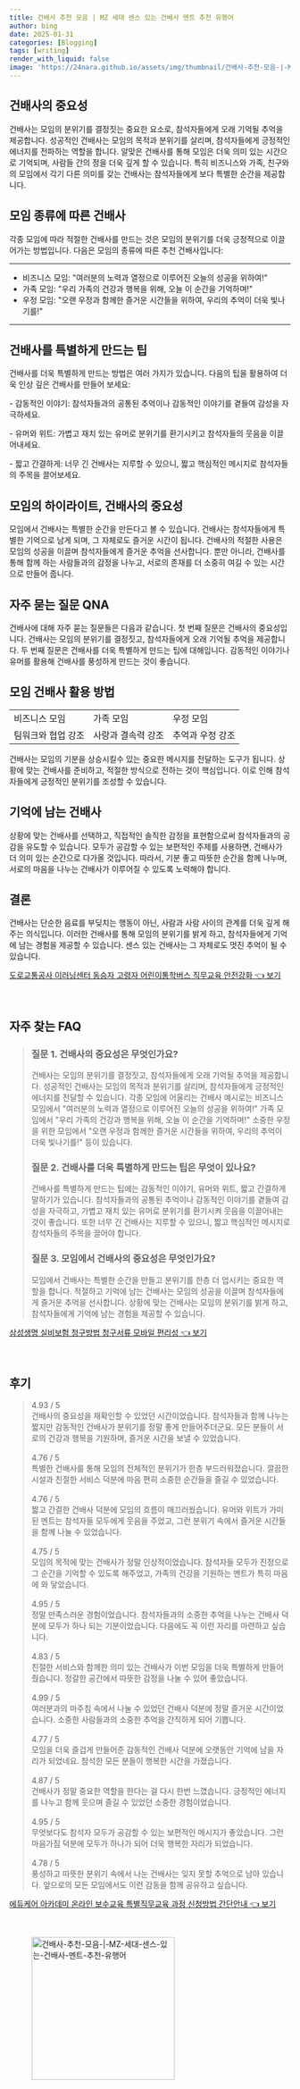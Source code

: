 ```yaml
---
title: 건배사 추천 모음 | MZ 세대 센스 있는 건배사 멘트 추천 유행어
author: bing
date: 2025-01-31
categories: [Blogging]
tags: [writing]
render_with_liquid: false
image: 'https://24nara.github.io/assets/img/thumbnail/건배사-추천-모음-|-MZ-세대-센스-있는-건배사-멘트-추천-유행어.webp'
---
```



<h2 id='건배사의_중요성'>건배사의 중요성</h2>

<p>건배사는 모임의 분위기를 결정짓는 중요한 요소로, 참석자들에게 오래 기억될 추억을 제공합니다. 성공적인 건배사는 모임의 목적과 분위기를 살리며, 참석자들에게 긍정적인 에너지를 전파하는 역할을 합니다. 알맞은 건배사를 통해 모임은 더욱 의미 있는 시간으로 기억되며, 사람들 간의 정을 더욱 깊게 할 수 있습니다. 특히 비즈니스와 가족, 친구와의 모임에서 각기 다른 의미를 갖는 건배사는 참석자들에게 보다 특별한 순간을 제공합니다.</p>

<h2 id='모임_종류에_따른_건배사'>모임 종류에 따른 건배사</h2>

<p>각종 모임에 따라 적절한 건배사를 만드는 것은 모임의 분위기를 더욱 긍정적으로 이끌어가는 방법입니다. 다음은 모임의 종류에 따른 추천 건배사입니다:</p>

<hr />

<ul>
    <li>비즈니스 모임: "여러분의 노력과 열정으로 이루어진 오늘의 성공을 위하여!"</li>
    <li>가족 모임: "우리 가족의 건강과 행복을 위해, 오늘 이 순간을 기억하며!"</li>
    <li>우정 모임: "오랜 우정과 함께한 즐거운 시간들을 위하여, 우리의 추억이 더욱 빛나기를!"</li>
</ul>

<hr />

<h2 id='건배사_특별하게_만드는_팁'>건배사를 특별하게 만드는 팁</h2>

<p>건배사를 더욱 특별하게 만드는 방법은 여러 가지가 있습니다. 다음의 팁을 활용하여 더욱 인상 깊은 건배사를 만들어 보세요:</p>

<p>- 감동적인 이야기: 참석자들과의 공통된 추억이나 감동적인 이야기를 곁들여 감성을 자극하세요.</p>

<p>- 유머와 위트: 가볍고 재치 있는 유머로 분위기를 환기시키고 참석자들의 웃음을 이끌어내세요.</p>

<p>- 짧고 간결하게: 너무 긴 건배사는 지루할 수 있으니, 짧고 핵심적인 메시지로 참석자들의 주목을 끌어보세요.</p>

<h2 id='모임의_하이라이트_건배사'>모임의 하이라이트, 건배사의 중요성</h2>

<p>모임에서 건배사는 특별한 순간을 만든다고 볼 수 있습니다. 건배사는 참석자들에게 특별한 기억으로 남게 되며, 그 자체로도 즐거운 시간이 됩니다. 건배사의 적절한 사용은 모임의 성공을 이끌며 참석자들에게 즐거운 추억을 선사합니다. 뿐만 아니라, 건배사를 통해 함께 하는 사람들과의 감정을 나누고, 서로의 존재를 더 소중히 여길 수 있는 시간으로 만들어 줍니다.</p>

<h2 id='자주_묻는_질문_QNA'>자주 묻는 질문 QNA</h2>

<p>건배사에 대해 자주 묻는 질문들은 다음과 같습니다. 첫 번째 질문은 건배사의 중요성입니다. 건배사는 모임의 분위기를 결정짓고, 참석자들에게 오래 기억될 추억을 제공합니다. 두 번째 질문은 건배사를 더욱 특별하게 만드는 팁에 대해입니다. 감동적인 이야기나 유머를 활용해 건배사를 풍성하게 만드는 것이 좋습니다.</p>

<h2 id='모임_건배사_활용_방법'>모임 건배사 활용 방법</h2>

<table>
    <tr>
        <td>비즈니스 모임</td>
        <td>가족 모임</td>
        <td>우정 모임</td>
    </tr>
    <tr>
        <td>팀워크와 협업 강조</td>
        <td>사랑과 결속력 강조</td>
        <td>추억과 우정 강조</td>
    </tr>
</table>

<p>건배사는 모임의 기분을 상승시킬수 있는 중요한 메시지를 전달하는 도구가 됩니다. 상황에 맞는 건배사를 준비하고, 적절한 방식으로 전하는 것이 핵심입니다. 이로 인해 참석자들에게 긍정적인 분위기를 조성할 수 있습니다.</p>

<h2 id='기억에_남는_건배사'>기억에 남는 건배사</h2>

<p>상황에 맞는 건배사를 선택하고, 직접적인 솔직한 감정을 표현함으로써 참석자들과의 공감을 유도할 수 있습니다. 모두가 공감할 수 있는 보편적인 주제를 사용하면, 건배사가 더 의미 있는 순간으로 다가올 것입니다. 따라서, 기분 좋고 따뜻한 순간을 함께 나누며, 서로의 마음을 나누는 건배사가 이루어질 수 있도록 노력해야 합니다.</p>

<h2 id='결론'>결론</h2>

<p>건배사는 단순한 음료를 부딪치는 행동이 아닌, 사람과 사람 사이의 관계를 더욱 깊게 해주는 의식입니다. 이러한 건배사를 통해 모임의 분위기를 밝게 하고, 참석자들에게 기억에 남는 경험을 제공할 수 있습니다. 센스 있는 건배사는 그 자체로도 멋진 추억이 될 수 있습니다.</p>


<p><a class="click-button" title="도로교통공사 이러닝센터 동승자 고령자 어린이통학버스 직무교육 안전강화" href="https://24nara.github.io/posts/%EB%8F%84%EB%A1%9C%EA%B5%90%ED%86%B5%EA%B3%B5%EC%82%AC-%EC%9D%B4%EB%9F%AC%EB%8B%9D%EC%84%BC%ED%84%B0-%EB%8F%99%EC%8A%B9%EC%9E%90-%EA%B3%A0%EB%A0%B9%EC%9E%90-%EC%96%B4%EB%A6%B0%EC%9D%B4%ED%86%B5%ED%95%99%EB%B2%84%EC%8A%A4-%EC%A7%81%EB%AC%B4%EA%B5%90%EC%9C%A1-%EC%95%88%EC%A0%84%EA%B0%95%ED%99%94/" rel="dofollow">도로교통공사 이러닝센터 동승자 고령자 어린이통학버스 직무교육 안전강화 👈 보기</a></p><br>
<h2 id='자주_찾는_FAQ'>자주 찾는 FAQ</h2>
<div itemscope="" itemtype="https://schema.org/FAQPage"> 
<blockquote> 
<div itemscope="" itemprop="mainEntity" itemtype="https://schema.org/Question"> 
<h3 itemprop="name">질문 1. 건배사의 중요성은 무엇인가요?</h3> 
<div itemscope="" itemprop="acceptedAnswer" itemtype="https://schema.org/Answer"> 
<span itemprop="text"> 
<p>건배사는 모임의 분위기를 결정짓고, 참석자들에게 오래 기억될 추억을 제공합니다. 성공적인 건배사는 모임의 목적과 분위기를 살리며, 참석자들에게 긍정적인 에너지를 전달할 수 있습니다. 각종 모임에 어울리는 건배사 예시로는 비즈니스 모임에서 "여러분의 노력과 열정으로 이루어진 오늘의 성공을 위하여!" 가족 모임에서 "우리 가족의 건강과 행복을 위해, 오늘 이 순간을 기억하며!" 소중한 우정을 위한 모임에서 "오랜 우정과 함께한 즐거운 시간들을 위하여, 우리의 추억이 더욱 빛나기를!" 등이 있습니다.</p> 
</span> 
</div> 
</div> 

<div itemscope="" itemprop="mainEntity" itemtype="https://schema.org/Question"> 
<h3 itemprop="name">질문 2. 건배사를 더욱 특별하게 만드는 팁은 무엇이 있나요?</h3> 
<div itemscope="" itemprop="acceptedAnswer" itemtype="https://schema.org/Answer"> 
<span itemprop="text"> 
<p>건배사를 특별하게 만드는 팁에는 감동적인 이야기, 유머와 위트, 짧고 간결하게 말하기가 있습니다. 참석자들과의 공통된 추억이나 감동적인 이야기를 곁들여 감성을 자극하고, 가볍고 재치 있는 유머로 분위기를 환기시켜 웃음을 이끌어내는 것이 좋습니다. 또한 너무 긴 건배사는 지루할 수 있으니, 짧고 핵심적인 메시지로 참석자들의 주목을 끌어야 합니다.</p> 
</span> 
</div> 
</div> 

<div itemscope="" itemprop="mainEntity" itemtype="https://schema.org/Question"> 
<h3 itemprop="name">질문 3. 모임에서 건배사의 중요성은 무엇인가요?</h3> 
<div itemscope="" itemprop="acceptedAnswer" itemtype="https://schema.org/Answer"> 
<span itemprop="text"> 
<p>모임에서 건배사는 특별한 순간을 만들고 분위기를 한층 더 업시키는 중요한 역할을 합니다. 적절하고 기억에 남는 건배사는 모임의 성공을 이끌며 참석자들에게 즐거운 추억을 선사합니다. 상황에 맞는 건배사는 모임의 분위기를 밝게 하고, 참석자들에게 기억에 남는 경험을 제공할 수 있습니다.</p> 
</span> 
</div> 
</div> 
</blockquote> 
</div>
<p><a class="click-button" title="삼성생명 실비보험 청구방법 청구서류 모바일 편리성" href="https://24nara.github.io/posts/%EC%82%BC%EC%84%B1%EC%83%9D%EB%AA%85-%EC%8B%A4%EB%B9%84%EB%B3%B4%ED%97%98-%EC%B2%AD%EA%B5%AC%EB%B0%A9%EB%B2%95-%EC%B2%AD%EA%B5%AC%EC%84%9C%EB%A5%98-%EB%AA%A8%EB%B0%94%EC%9D%BC-%ED%8E%B8%EB%A6%AC%EC%84%B1/" rel="dofollow">삼성생명 실비보험 청구방법 청구서류 모바일 편리성 👈 보기</a></p><br>
<h2 id='후기'>후기</h2>
<div itemscope itemtype="https://schema.org/Product">
  <blockquote>
  <div itemprop="review" itemscope itemtype="https://schema.org/Review">
      <div itemprop="reviewRating" itemscope itemtype="https://schema.org/Rating"> <span itemprop="ratingValue">4.93</span> / <span itemprop="bestRating">5</span> </div>
      <span itemprop="reviewBody">건배사의 중요성을 재확인할 수 있었던 시간이었습니다. 참석자들과 함께 나누는 짧지만 감동적인 건배사가 분위기를 정말 좋게 만들어주더군요. 모든 분들이 서로의 건강과 행복을 기원하며, 즐거운 시간을 보낼 수 있었습니다.</span>
  </div>
  <br>
  <div itemprop="review" itemscope itemtype="https://schema.org/Review">
      <div itemprop="reviewRating" itemscope itemtype="https://schema.org/Rating"> <span itemprop="ratingValue">4.76</span> / <span itemprop="bestRating">5</span> </div>
      <span itemprop="reviewBody">특별한 건배사를 통해 모임의 전체적인 분위기가 한층 부드러워졌습니다. 깔끔한 시설과 친절한 서비스 덕분에 마음 편히 소중한 순간들을 즐길 수 있었습니다.</span>
  </div>
  <br>
  <div itemprop="review" itemscope itemtype="https://schema.org/Review">
      <div itemprop="reviewRating" itemscope itemtype="https://schema.org/Rating"> <span itemprop="ratingValue">4.76</span> / <span itemprop="bestRating">5</span> </div>
      <span itemprop="reviewBody">짧고 간결한 건배사 덕분에 모임의 흐름이 매끄러웠습니다. 유머와 위트가 가미된 멘트는 참석자들 모두에게 웃음을 주었고, 그런 분위기 속에서 즐거운 시간들을 함께 나눌 수 있었습니다.</span>
  </div>
  <br>
  <div itemprop="review" itemscope itemtype="https://schema.org/Review">
      <div itemprop="reviewRating" itemscope itemtype="https://schema.org/Rating"> <span itemprop="ratingValue">4.75</span> / <span itemprop="bestRating">5</span> </div>
      <span itemprop="reviewBody">모임의 목적에 맞는 건배사가 정말 인상적이었습니다. 참석자들 모두가 진정으로 그 순간을 기억할 수 있도록 해주었고, 가족의 건강을 기원하는 멘트가 특히 마음에 와 닿았습니다.</span>
  </div>
  <br>
  <div itemprop="review" itemscope itemtype="https://schema.org/Review">
      <div itemprop="reviewRating" itemscope itemtype="https://schema.org/Rating"> <span itemprop="ratingValue">4.95</span> / <span itemprop="bestRating">5</span> </div>
      <span itemprop="reviewBody">정말 만족스러운 경험이었습니다. 참석자들과의 소중한 추억을 나누는 건배사 덕분에 모두가 하나 되는 기분이었습니다. 다음에도 꼭 이런 자리를 마련하고 싶습니다.</span>
  </div>
  <br>
  <div itemprop="review" itemscope itemtype="https://schema.org/Review">
      <div itemprop="reviewRating" itemscope itemtype="https://schema.org/Rating"> <span itemprop="ratingValue">4.83</span> / <span itemprop="bestRating">5</span> </div>
      <span itemprop="reviewBody">친절한 서비스와 함께한 의미 있는 건배사가 이번 모임을 더욱 특별하게 만들어 줬습니다. 정갈한 공간에서 따뜻한 감정을 나눌 수 있어 좋았습니다.</span>
  </div>
  <br>
  <div itemprop="review" itemscope itemtype="https://schema.org/Review">
      <div itemprop="reviewRating" itemscope itemtype="https://schema.org/Rating"> <span itemprop="ratingValue">4.99</span> / <span itemprop="bestRating">5</span> </div>
      <span itemprop="reviewBody">여러분과의 마주침 속에서 나눌 수 있었던 건배사 덕분에 정말 즐거운 시간이었습니다. 소중한 사람들과의 소중한 추억을 간직하게 되어 기쁩니다.</span>
  </div>
  <br>
  <div itemprop="review" itemscope itemtype="https://schema.org/Review">
      <div itemprop="reviewRating" itemscope itemtype="https://schema.org/Rating"> <span itemprop="ratingValue">4.77</span> / <span itemprop="bestRating">5</span> </div>
      <span itemprop="reviewBody">모임을 더욱 즐겁게 만들어준 감동적인 건배사 덕분에 오랫동안 기억에 남을 자리가 되었네요. 참석한 모든 분들이 행복한 시간을 가졌습니다.</span>
  </div>
  <br>
  <div itemprop="review" itemscope itemtype="https://schema.org/Review">
      <div itemprop="reviewRating" itemscope itemtype="https://schema.org/Rating"> <span itemprop="ratingValue">4.87</span> / <span itemprop="bestRating">5</span> </div>
      <span itemprop="reviewBody">건배사가 정말 중요한 역할을 한다는 걸 다시 한번 느꼈습니다. 긍정적인 에너지를 나누고 함께 웃으며 즐길 수 있었던 소중한 경험이었습니다.</span>
  </div>
  <br>
  <div itemprop="review" itemscope itemtype="https://schema.org/Review">
      <div itemprop="reviewRating" itemscope itemtype="https://schema.org/Rating"> <span itemprop="ratingValue">4.95</span> / <span itemprop="bestRating">5</span> </div>
      <span itemprop="reviewBody">무엇보다도 참석자 모두가 공감할 수 있는 보편적인 메시지가 좋았습니다. 그런 마음가짐 덕분에 모두가 하나가 되어 더욱 행복한 자리가 되었습니다.</span>
  </div>
  <br>
  <div itemprop="review" itemscope itemtype="https://schema.org/Review">
      <div itemprop="reviewRating" itemscope itemtype="https://schema.org/Rating"> <span itemprop="ratingValue">4.78</span> / <span itemprop="bestRating">5</span> </div>
      <span itemprop="reviewBody">풍성하고 따뜻한 분위기 속에서 나눈 건배사는 잊지 못할 추억으로 남아 있습니다. 앞으로의 모든 모임에서도 이런 감동을 함께 공유하고 싶습니다.</span>
  </div>
  </blockquote>
</div>
<p><a class="click-button" title="에듀케어 아카데미 온라인 보수교육 특별직무교육 과정 신청방법 간단안내" href="https://24nara.github.io/posts/%EC%97%90%EB%93%80%EC%BC%80%EC%96%B4-%EC%95%84%EC%B9%B4%EB%8D%B0%EB%AF%B8-%EC%98%A8%EB%9D%BC%EC%9D%B8-%EB%B3%B4%EC%88%98%EA%B5%90%EC%9C%A1-%ED%8A%B9%EB%B3%84%EC%A7%81%EB%AC%B4%EA%B5%90%EC%9C%A1-%EA%B3%BC%EC%A0%95-%EC%8B%A0%EC%B2%AD%EB%B0%A9%EB%B2%95-%EA%B0%84%EB%8B%A8%EC%95%88%EB%82%B4/" rel="dofollow">에듀케어 아카데미 온라인 보수교육 특별직무교육 과정 신청방법 간단안내 👈 보기</a></p><br>
<figure class="image"><img src="https://24nara.github.io/assets/img/thumbnail/건배사-추천-모음-|-MZ-세대-센스-있는-건배사-멘트-추천-유행어.webp" alt="건배사-추천-모음-|-MZ-세대-센스-있는-건배사-멘트-추천-유행어" width="256" height="256"></figure>